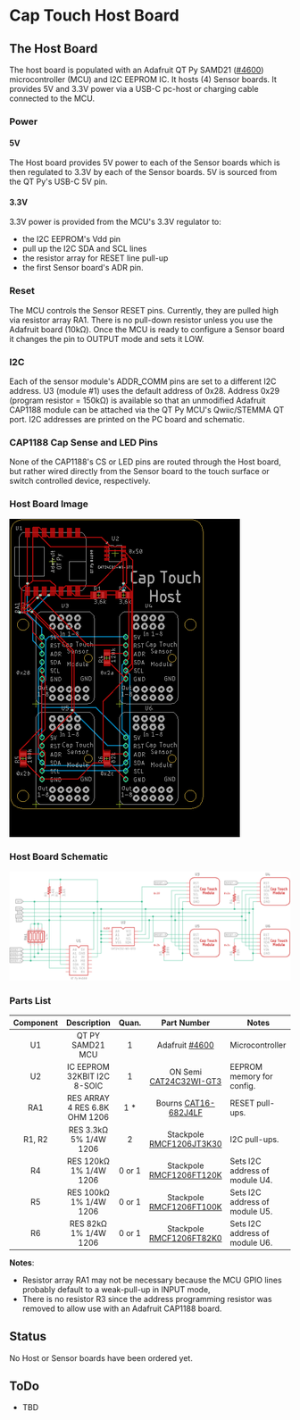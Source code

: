 # Cap Touch Host Board

## The Host Board

The host board is populated with an Adafruit QT Py SAMD21 ([#4600](https://www.adafruit.com/product/4600)) microcontroller (MCU) and I2C EEPROM IC. It hosts (4) Sensor boards. It provides 5V and 3.3V power via a USB-C pc-host or charging cable connected to the MCU.

### Power

#### 5V

The Host board provides 5V power to each of the Sensor boards which is then regulated to 3.3V by each of the Sensor boards. 5V is sourced from the QT Py's USB-C 5V pin.

#### 3.3V

3.3V power is provided from the MCU's 3.3V regulator to:

* the I2C EEPROM's Vdd pin
* pull up the I2C SDA and SCL lines
* the resistor array for RESET line pull-up
* the first Sensor board's ADR pin.

### Reset

The MCU controls the Sensor RESET pins. Currently, they are pulled high via resistor array RA1. There is no pull-down resistor unless you use the Adafruit board (10kΩ). Once the MCU is ready to configure a Sensor board it changes the pin to OUTPUT mode and sets it LOW.

### I2C

Each of the sensor module's ADDR_COMM pins are set to a different I2C address. U3 (module #1) uses the default address of 0x28. Address 0x29 (program resistor = 150kΩ) is available so that an unmodified Adafruit CAP1188 module can be attached via the QT Py MCU's Qwiic/STEMMA QT port. I2C addresses are printed on the PC board and schematic.

### CAP1188 Cap Sense and LED Pins

None of the CAP1188's CS or LED pins are routed through the Host board, but rather wired directly from the Sensor board to the touch surface or switch controlled device, respectively.

### Host Board Image

![board top](../../assets/host-top.png)

### Host Board Schematic

![schematic](../../assets/schematic-host.png)

### Parts List

| Component |          Description          | Quan.  |                         Part Number                          | Notes                          |
| :-------: | :---------------------------: | :----: | :----------------------------------------------------------: | ------------------------------ |
|    U1     |       QT PY SAMD21 MCU        |   1    |   Adafruit [#4600](https://www.digikey.com/short/b2fc2jh4)   | Microcontroller                |
|    U2     |  IC EEPROM 32KBIT I2C 8-SOIC  |   1    | ON Semi [CAT24C32WI-GT3](https://www.digikey.com/short/5h0p7b04) | EEPROM memory for config.      |
|    RA1    | RES ARRAY 4 RES 6.8K OHM 1206 |  1 *   | Bourns [CAT16-682J4LF](https://www.digikey.com/short/hrmr0547) | RESET pull-ups.                |
|  R1, R2   |    RES 3.3kΩ 5% 1/4W 1206     |   2    | Stackpole [RMCF1206JT3K30](https://www.digikey.com/short/57h2z201) | I2C pull-ups.                  |
|    R4     |    RES 120kΩ 1% 1/4W 1206     | 0 or 1 | Stackpole [RMCF1206FT120K](https://www.digikey.com/short/3tnptfrc) | Sets I2C address of module U4. |
|    R5     |    RES 100kΩ 1% 1/4W 1206     | 0 or 1 | Stackpole [RMCF1206FT100K](https://www.digikey.com/short/2pfhhrhr) | Sets I2C address of module U5. |
|    R6     |     RES 82kΩ 1% 1/4W 1206     | 0 or 1 | Stackpole [RMCF1206FT82K0](https://www.digikey.com/short/r0n5dq3d) | Sets I2C address of module U6. |

**Notes**:

* Resistor array RA1  may not be necessary because the MCU GPIO lines probably default to a weak-pull-up in INPUT mode,
* There is no resistor R3 since the address programming resistor was removed to allow use with an Adafruit CAP1188 board.

## Status

No Host or Sensor boards have been ordered yet.

## ToDo

* TBD